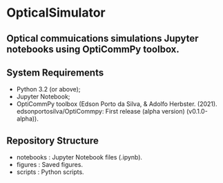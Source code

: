 # OpticalSimulator
Optical commuications simulations Jupyter notebooks using OptiCommPy toolbox.
---
## System Requirements
- Python 3.2 (or above);
- Jupyter Notebook;
- OptiCommPy toolbox (Edson Porto da Silva, & Adolfo Herbster. (2021). edsonportosilva/OptiCommpy: First release (alpha version) (v0.1.0-alpha)).

## Repository Structure
- notebooks      : Jupyter Notebook files (.ipynb).
- figures        : Saved figures.
- scripts        : Python scripts.
